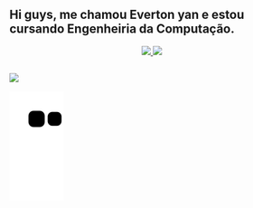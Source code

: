 ##  Hi guys, me chamou Everton yan e estou cursando Engenheiria da Computação.
<div align="center">
  <a href="https://github.com/Evertinh0">
  <img height="150em" src="https://github-readme-stats.vercel.app/api?username=Evertinh0&show_icons=true&theme=dracula&include_all_commits=true&count_private=true"/>
  <img height="150em" src="https://github-readme-stats.vercel.app/api/top-langs/?username=Evertinh0&layout=compact&langs_count=7&theme=dracula"/>
</div>

  ##
 
<div>
  <a href="https://www.linkedin.com/in/everton-yan-de-jesus-souza-98754597/" target="_blank"><img src="https://img.shields.io/badge/-LinkedIn-%230077B5? style=for-the-badge&logo=linkedin&logoColor=white" target="_blank"></a>
 
  ![ Animação de cobra ](https://github.com/LuizGusta21/LuizGusta21/blob/output/github-contribution-grid-snake.svg)
 
</div>

